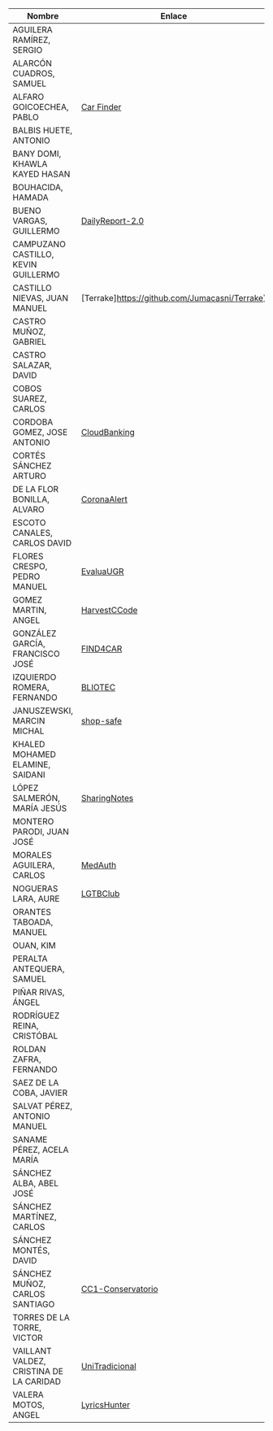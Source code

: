 | Nombre | Enlace | Versión |
|--------|--------|---------|
|AGUILERA RAMÍREZ, SERGIO | | |
|ALARCÓN CUADROS, SAMUEL | | |
|ALFARO GOICOECHEA, PABLO | [Car Finder](https://github.com/pabloalfaro/Car-finder) | 0.2.2 |
|BALBIS HUETE, ANTONIO | | |
|BANY DOMI, KHAWLA KAYED HASAN | | |
|BOUHACIDA, HAMADA | | |
|BUENO VARGAS, GUILLERMO | [DailyReport-2.0](https://github.com/Guillergood/DailyReport-2.0) | **2.0.1.R** |
|CAMPUZANO CASTILLO, KEVIN GUILLERMO | | |
|CASTILLO NIEVAS, JUAN MANUEL |[Terrake]https://github.com/Jumacasni/Terrake) | 2.0.3 |
|CASTRO MUÑOZ, GABRIEL  | | |
|CASTRO SALAZAR, DAVID | | |
|COBOS SUAREZ, CARLOS | | |
|CORDOBA GOMEZ, JOSE ANTONIO | [CloudBanking](https://github.com/pepitoenpeligro/CloudBanking) |  0.3.0  |
|CORTÉS SÁNCHEZ ARTURO  | | [Crab-IoT](https://github.com/arturocs/crab-iot) | 0.3.6 |
|DE LA FLOR BONILLA, ALVARO | [CoronaAlert](https://github.com/alvarodelaflor/CoronaAlert) | 3.0.1 |
|ESCOTO CANALES, CARLOS DAVID | | |
|FLORES CRESPO, PEDRO MANUEL | [EvaluaUGR](https://github.com/PedroMFC/EvaluaUGR) | 2.0.1 |
|GOMEZ MARTIN, ANGEL | [HarvestCCode](https://github.com/harvestcore/HarvestCCode) | **0.3.1.R** |
|GONZÁLEZ GARCÍA, FRANCISCO JOSÉ | [FIND4CAR](https://github.com/Neo-Stark/FIND4CAR) | **0.2.3.R** |
|IZQUIERDO ROMERA, FERNANDO  | [BLIOTEC](https://github.com/fer227/BLIOTEC) | 2.0.0 |
|JANUSZEWSKI, MARCIN MICHAL | [shop-safe](https://github.com/januszewskimar/shop-safe) | 2.0.2 |
|KHALED MOHAMED ELAMINE, SAIDANI | | |
|LÓPEZ SALMERÓN, MARÍA JESÚS | [SharingNotes](https://github.com/mjls130598/SharingNotes) | 0.2.2 |
|MONTERO PARODI, JUAN JOSÉ | | |
|MORALES AGUILERA, CARLOS | [MedAuth](https://github.com/Carlosma7/MedAuth) | 1.0.0 |
|NOGUERAS LARA, AURE | [LGTBClub](https://github.com/aure-nogueras/LGTBClub) | 2.0.1 |
|ORANTES TABOADA, MANUEL | | |
|OUAN, KIM | | |
|PERALTA ANTEQUERA, SAMUEL | | |
|PIÑAR RIVAS, ÁNGEL | | |
|RODRÍGUEZ REINA, CRISTÓBAL | | |
|ROLDAN ZAFRA, FERNANDO | | |
|SAEZ DE LA COBA, JAVIER| | |
|SALVAT PÉREZ, ANTONIO MANUEL | | |
|SANAME PÉREZ, ACELA MARÍA | | |
|SÁNCHEZ ALBA, ABEL JOSÉ | | |
|SÁNCHEZ MARTÍNEZ, CARLOS | | |
|SÁNCHEZ MONTÉS, DAVID | | |
|SÁNCHEZ MUÑOZ, CARLOS SANTIAGO | [CC1-Conservatorio](https://github.com/Carlossamu7/CC1-Conservatorio) | 0.3.1 |
|TORRES DE LA TORRE, VICTOR| | |
|VAILLANT VALDEZ, CRISTINA DE LA CARIDAD |[UniTradicional](https://github.com/ccvaillant1992/UniTradicional)  | 0.1.2 |
|VALERA MOTOS, ANGEL |[LyricsHunter](https://github.com/AngelValera/LyricsHunter) |0.1.5|
